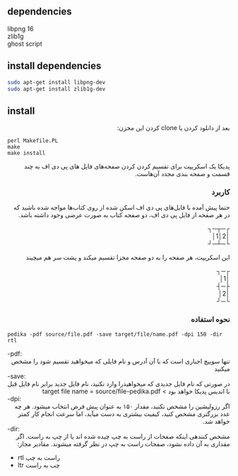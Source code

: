 

## dependencies
libpng 16  
zlib1g  
ghost script  


## install dependencies

``` bash
sudo apt-get install libpng-dev
sudo apt-get install zlib1g-dev
```

## install

<div dir="rtl">

بعد از دانلود کردن یا clone کردن این مخزن:  

<div dir="ltr">

```
perl Makefile.PL
make
make install
```

</div>

پدیکا یک اسکریپت برای تقسیم کردن کردن صفحه‌های فایل های پی دی اف به چند قسمت و صفحه بندی مجدد آن‌هاست.

### کاربرد
حتما پیش آمده با فایل‌های پی دی اف‌ اسکن شده از روی کتاب‌ها مواجه شده باشید که در هر صفحه از فایل پی دی اف، دو صفحه کتاب به صورت عرضی وجود داشته باشد.  

┌─┬─┐  
│2│1│  
└─┴─┘  

این اسکریپت، هر صفحه را به دو صفحه مجزا تقسیم میکند و پشت سر هم میچیند

┌─┐  
│1│  
├─┤  
│2│  
└─┘  

### نحوه استفاده

<div dir="ltr">

```
pedika -pdf source/file.pdf -save target/file/name.pdf -dpi 150 -dir rtl
```

</div>

<div dir="ltr">-pdf:</div>  
تنها سوییچ اجباری است که با آن آدرس و نام فایلی که میخواهید تقسیم شود را مشخص میکنید

<div dir="ltr">-save:</div>  
در صورتی که نام فایل جدیدی که میخواهیدرا وارد نکنید، نام فایل جدید برابر نام فایل قبل با اندیس پدیکا خواهد بود  
> target file name = source/file-pedika.pdf

<div dir="ltr">-dpi:</div>  
اگر رزولیشین را مشخص نکنید، مقدار ۱۵۰ به عنوان پیش فرض انتخاب میشود.  
هر چه عدد بزرگتری مشخص کنید، کیفیت بیشتری به دست میآید، اما سرعت انجام کار کمتر خواهد شد.

<div dir="ltr">-dir:</div>  
مشخص کنندهی اینکه صفحات از راست به چپ چیده شده اند یا از چپ به راست.  
اگر مقداری به آن داده نشود، صفحات راست به چپ در نظر گرفته میشوند.  
مقادیر مجاز:
<div dir="ltr">
  
 - rtl راست به چپ  
 - ltr چب به راست
 
 </div>  

</div>
